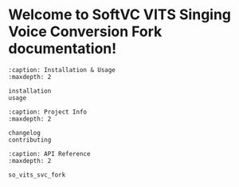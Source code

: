 # Welcome to SoftVC VITS Singing Voice Conversion Fork documentation!

```{toctree}
:caption: Installation & Usage
:maxdepth: 2

installation
usage
```

```{toctree}
:caption: Project Info
:maxdepth: 2

changelog
contributing
```

```{toctree}
:caption: API Reference
:maxdepth: 2

so_vits_svc_fork
```

```{include} ../README.md

```
